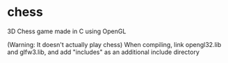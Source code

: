 # chess
3D Chess game made in C using OpenGL

(Warning: It doesn't actually play chess)
When compiling, link opengl32.lib and glfw3.lib, and add "includes" as an additional include directory
